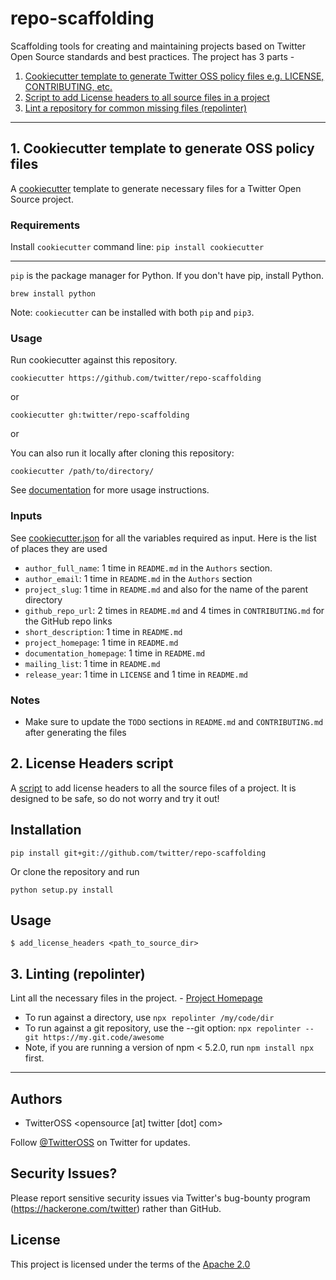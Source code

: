 # repo-scaffolding

Scaffolding tools for creating and maintaining projects based on Twitter Open Source standards and best practices. The project has 3 parts -

1. [Cookiecutter template to generate Twitter OSS policy files e.g. LICENSE, CONTRIBUTING, etc.](https://github.com/twitter/repo-scaffolding#1-cookiecutter)
2. [Script to add License headers to all source files in a project](https://github.com/twitter/repo-scaffolding#2-license-headers-script)
3. [Lint a repository for common missing files (repolinter)](https://github.com/twitter/repo-scaffolding#3-linting-repolinter)

---

## 1. Cookiecutter template to generate OSS policy files

A [cookiecutter](https://github.com/audreyr/cookiecutter) template to generate necessary files for a Twitter Open Source project.

### Requirements
Install `cookiecutter` command line: `pip install cookiecutter`

---
`pip` is the package manager for Python. If you don't have pip, install Python.
```
brew install python
```

Note: `cookiecutter` can be installed with both `pip` and `pip3`.


### Usage

Run cookiecutter against this repository.

`cookiecutter https://github.com/twitter/repo-scaffolding`

or

`cookiecutter gh:twitter/repo-scaffolding`

or

You can also run it locally after cloning this repository:

`cookiecutter /path/to/directory/`

See [documentation](https://github.com/audreyr/cookiecutter#readme) for more usage instructions.

### Inputs

See [cookiecutter.json](/cookiecutter.json) for all the variables required as input. Here is the list of places they are used

 - `author_full_name`: 1 time in `README.md` in the `Authors` section.
 - `author_email`: 1 time in `README.md` in the `Authors` section
 - `project_slug`: 1 time in `README.md` and also for the name of the parent directory
 - `github_repo_url`:  2 times in `README.md` and 4 times in `CONTRIBUTING.md` for the GitHub repo links
 - `short_description`: 1 time in `README.md`
 - `project_homepage`: 1 time in `README.md`
 - `documentation_homepage`: 1 time in `README.md`
 - `mailing_list`: 1 time in `README.md`
 - `release_year`: 1 time in `LICENSE` and 1 time in `README.md`

### Notes
 - Make sure to update the `TODO` sections in `README.md` and `CONTRIBUTING.md` after generating the files

## 2. License Headers script

A [script](add_license_headers.py) to add license headers to all the source files of a project. It is designed to be safe, so do not worry and try it out!

## Installation

```
pip install git+git://github.com/twitter/repo-scaffolding
```

Or clone the repository and run
```
python setup.py install
```

## Usage
```
$ add_license_headers <path_to_source_dir>
```

## 3. Linting (repolinter)

Lint all the necessary files in the project. - [Project Homepage](https://github.com/todogroup/repolinter)

- To run against a directory, use `npx repolinter /my/code/dir`
- To run against a git repository, use the --git option: `npx repolinter --git https://my.git.code/awesome`
- Note, if you are running a version of npm < 5.2.0, run `npm install npx` first.


---

## Authors

* TwitterOSS <opensource [at] twitter [dot] com>

Follow [@TwitterOSS](https://twitter.com/twitteross) on Twitter for updates.

## Security Issues?

Please report sensitive security issues via Twitter's bug-bounty program (https://hackerone.com/twitter) rather than GitHub.

## License

This project is licensed under the terms of the [Apache 2.0](/LICENSE)
